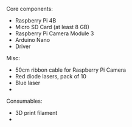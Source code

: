 
Core components:
- Raspberry Pi 4B
- Micro SD Card (at least 8 GB)
- Raspberry Pi Camera Module 3
- Arduino Nano
- Driver

Misc:
- 50cm ribbon cable for Raspberry Pi Camera
- Red diode lasers, pack of 10
- Blue laser
- 

Consumables:
- 3D print filament
- 